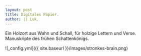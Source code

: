 ```yaml
---
layout: post
title: Digitales Papier.
author: || Luk.
---
```


Ein Holzort aus Wahn und Schall, für holzige Lettern und Verse. 
Manuskripte des frühen Schattenkönigs.

![_config.yml]({{ site.baseurl }}/images/stronkes-brain.png)

